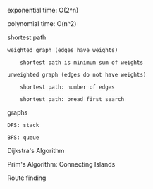 exponential time: O(2^n)

polynomial time: O(n^2)

shortest path

    weighted graph (edges have weights)

        shortest path is minimum sum of weights

    unweighted graph (edges do not have weights)

        shortest path: number of edges

        shortest path: bread first search 


graphs

    DFS: stack

    BFS: queue

Dijkstra's Algorithm

Prim's Algorithm: Connecting Islands 

Route finding
